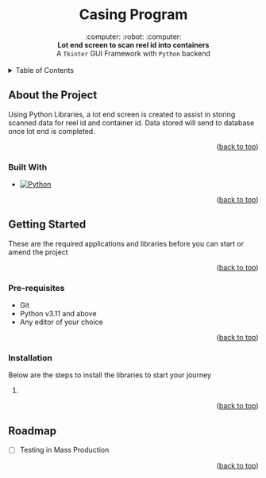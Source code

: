 <div align="center">
  <h1>Casing Program</h1>
</div>

<div align="center">
  :computer: :robot: :computer:
</div>
<div align="center">
  <strong>Lot end screen to scan reel id into containers</strong>
</div>
<div align="center">
  A <code>Tkinter</code> GUI Framework with <code>Python</code> backend
</div>

<br />

<!-- TABLE OF CONTENTS -->
<details>
  <summary>Table of Contents</summary>
  <ol>
    <li>
      <a href="#about-the-project">About The Project</a>
      <ul>
        <li><a href="#built-with">Built With</a></li>
      </ul>
    </li>
    <li>
      <a href="#getting-started">Getting Started</a>
      <ul>
        <li><a href="#prerequisites">Prerequisites</a></li>
        <li><a href="#installation">Installation</a></li>
      </ul>
    </li>
    <li><a href="#roadmap">Roadmap</a></li>
  </ol>
</details>

<!-- About The Project -->

## About the Project

Using Python Libraries, a lot end screen is created to assist in storing scanned data for reel id and container id.
Data stored will send to database once lot end is completed.

<p align="right">(<a href="#readme-top">back to top</a>)</p>

<!-- Built With -->

### Built With

- [![Python][Python]][Python-url]

<p align="right">(<a href="#readme-top">back to top</a>)</p>

<!-- Getting Started -->

## Getting Started

These are the required applications and libraries before you can start or amend the project

<p align="right">(<a href="#readme-top">back to top</a>)</p>

<!-- Pre-requisites -->

### Pre-requisites

- Git
- Python v3.11 and above
- Any editor of your choice

<p align="right">(<a href="#readme-top">back to top</a>)</p>

<!-- Installation -->

### Installation

Below are the steps to install the libraries to start your journey

1. 

<p align="right">(<a href="#readme-top">back to top</a>)</p>

<!-- Roadmap -->

## Roadmap

- [ ] Testing in Mass Production

<p align="right">(<a href="#readme-top">back to top</a>)</p>

<!-- MARKDOWN LINKS & IMAGES -->
<!-- https://www.markdownguide.org/basic-syntax/#reference-style-links -->

[contributors-shield]: https://img.shields.io/github/contributors/othneildrew/Best-README-Template.svg?style=for-the-badge
[contributors-url]: https://github.com/othneildrew/Best-README-Template/graphs/contributors
[forks-shield]: https://img.shields.io/github/forks/othneildrew/Best-README-Template.svg?style=for-the-badge
[forks-url]: https://github.com/othneildrew/Best-README-Template/network/members
[stars-shield]: https://img.shields.io/github/stars/othneildrew/Best-README-Template.svg?style=for-the-badge
[stars-url]: https://github.com/othneildrew/Best-README-Template/stargazers
[issues-shield]: https://img.shields.io/github/issues/othneildrew/Best-README-Template.svg?style=for-the-badge
[issues-url]: https://github.com/othneildrew/Best-README-Template/issues
[license-shield]: https://img.shields.io/github/license/othneildrew/Best-README-Template.svg?style=for-the-badge
[license-url]: https://github.com/othneildrew/Best-README-Template/blob/master/LICENSE.txt
[linkedin-shield]: https://img.shields.io/badge/-LinkedIn-black.svg?style=for-the-badge&logo=linkedin&colorB=555
[linkedin-url]: https://linkedin.com/in/cljiahao

<!-- Operating Systems -->

[Android]: https://img.shields.io/badge/Android-3DDC84?style=for-the-badge&logo=android&logoColor=white
[Android-url]: https://www.android.com/
[iOS]: https://img.shields.io/badge/iOS-000000?style=for-the-badge&logo=ios&logoColor=white
[iOS-Url]: https://www.apple.com/sg/ios/ios-16/
[Linux]: https://img.shields.io/badge/Linux-FCC624?style=for-the-badge&logo=linux&logoColor=black
[Linux-url]: https://www.linux.org/
[MacOS]: https://img.shields.io/badge/mac%20os-000000?style=for-the-badge&logo=macos&logoColor=F0F0F0
[MacOS-url]: https://www.apple.com/macos/ventura/
[Ubuntu]: https://img.shields.io/badge/Ubuntu-E95420?style=for-the-badge&logo=ubuntu&logoColor=white
[Ubuntu-url]: https://ubuntu.com/
[Windows]: https://img.shields.io/badge/Windows-0078D6?style=for-the-badge&logo=windows&logoColor=white
[Windows-url]: https://www.microsoft.com/en-sg/windows/?r=1

<!-- Frameworks, Platforms and Libraries -->

[.Net]: https://img.shields.io/badge/.NET-5C2D91?style=for-the-badge&logo=.net&logoColor=white
[.Net-url]: https://learn.microsoft.com/en-us/dotnet/visual-basic/
[Angular]: https://img.shields.io/badge/Angular-DD0031?style=for-the-badge&logo=angular&logoColor=white
[Angular-url]: https://angular.io/
[Angular.js]: https://img.shields.io/badge/Angular-DD0031?style=for-the-badge&logo=angular&logoColor=white
[Angularjs-url]: https://angularjs.org/
[Bootstrap.com]: https://img.shields.io/badge/Bootstrap-563D7C?style=for-the-badge&logo=bootstrap&logoColor=white
[Bootstrap-url]: https://getbootstrap.com
[FastAPI]: https://img.shields.io/badge/FastAPI-005571?style=for-the-badge&logo=fastapi
[FastAPI-url]: https://fastapi.tiangolo.com/
[JQuery.com]: https://img.shields.io/badge/jQuery-0769AD?style=for-the-badge&logo=jquery&logoColor=white
[JQuery-url]: https://jquery.com
[Laravel.com]: https://img.shields.io/badge/Laravel-FF2D20?style=for-the-badge&logo=laravel&logoColor=white
[Laravel-url]: https://laravel.com
[Matplotlib]: https://img.shields.io/badge/Matplotlib-%23ffffff.svg?style=for-the-badge&logo=Matplotlib&logoColor=black
[Matplotlib-url]: https://matplotlib.org/
[MySQL]: https://img.shields.io/badge/mysql-%2300f.svg?style=for-the-badge&logo=mysql&logoColor=white
[MySQL-url]: https://www.mysql.com/
[Next.js]: https://img.shields.io/badge/next.js-000000?style=for-the-badge&logo=nextdotjs&logoColor=white
[Next-url]: https://nextjs.org/
[Node.js]: https://img.shields.io/badge/node.js-6DA55F?style=for-the-badge&logo=node.js&logoColor=white
[Node-url]: https://nodejs.org/en/
[Numpy]: https://img.shields.io/badge/numpy-%23013243.svg?style=for-the-badge&logo=numpy&logoColor=white
[Numpy-url]: https://numpy.org/
[Pandas]: https://img.shields.io/badge/pandas-%23150458.svg?style=for-the-badge&logo=pandas&logoColor=white
[Pandas-url]: https://pandas.pydata.org/
[React.js]: https://img.shields.io/badge/React-20232A?style=for-the-badge&logo=react&logoColor=61DAFB
[React-url]: https://reactjs.org/
[Selenium]: https://img.shields.io/badge/-selenium-%43B02A?style=for-the-badge&logo=selenium&logoColor=white
[Selenium-url]: https://www.selenium.dev/
[Svelte.dev]: https://img.shields.io/badge/Svelte-4A4A55?style=for-the-badge&logo=svelte&logoColor=FF3E00
[Svelte-url]: https://svelte.dev/
[Tailwindcss]: https://img.shields.io/badge/tailwindcss-%2338B2AC.svg?style=for-the-badge&logo=tailwind-css&logoColor=white
[Tailwindcss-url]: https://tailwindcss.com/
[Tensorflow]: https://img.shields.io/badge/TensorFlow-%23FF6F00.svg?style=for-the-badge&logo=TensorFlow&logoColor=white
[Tensorflow-url]: https://www.tensorflow.org/
[VisualStudioCode]: https://img.shields.io/badge/Visual%20Studio%20Code-0078d7.svg?style=for-the-badge&logo=visual-studio-code&logoColor=white
[VSC-url]: https://code.visualstudio.com/
[Vue.js]: https://img.shields.io/badge/Vue.js-35495E?style=for-the-badge&logo=vuedotjs&logoColor=4FC08D
[Vue-url]: https://vuejs.org/

<!-- Languages -->

[C#]: https://img.shields.io/badge/c%23-%23239120.svg?style=for-the-badge&logo=c-sharp&logoColor=white
[C#-url]: https://learn.microsoft.com/en-us/dotnet/csharp/
[C++]: https://img.shields.io/badge/c++-%2300599C.svg?style=for-the-badge&logo=c%2B%2B&logoColor=white
[C++-url]: https://isocpp.org/
[CSS]: https://img.shields.io/badge/css3-%231572B6.svg?style=for-the-badge&logo=css&logoColor=white
[CSS-url]: https://www.w3.org/TR/CSS/#css
[GO]: https://img.shields.io/badge/go-%2300ADD8.svg?style=for-the-badge&logo=go&logoColor=white
[GO-url]: https://go.dev/
[HTML5]: https://img.shields.io/badge/html5-%23E34F26.svg?style=for-the-badge&logo=html5&logoColor=white
[HTML5-url]: https://html.spec.whatwg.org/multipage/
[Java]: https://img.shields.io/badge/java-%23ED8B00.svg?style=for-the-badge&logo=java&logoColor=white
[Java-url]: https://www.java.com/en/
[Javascript]: https://img.shields.io/badge/javascript-%23323330.svg?style=for-the-badge&logo=javascript&logoColor=%23F7DF1E
[Javascript-url]: https://www.ecma-international.org/publications-and-standards/standards/ecma-262/
[Kotlin]: https://img.shields.io/badge/kotlin-%237F52FF.svg?style=for-the-badge&logo=kotlin&logoColor=white
[Kotlin-url]: https://kotlinlang.org/lp/mobile/
[PHP]: https://img.shields.io/badge/php-%23777BB4.svg?style=for-the-badge&logo=php&logoColor=white
[PHP-url]: https://www.php.net/
[Python]: https://img.shields.io/badge/python-3670A0?style=for-the-badge&logo=python&logoColor=ffdd54
[Python-url]: https://www.python.org/
[Rust]: https://img.shields.io/badge/rust-%23000000.svg?style=for-the-badge&logo=rust&logoColor=white
[Rust-url]: https://www.rust-lang.org/
[Swift]: https://img.shields.io/badge/swift-F54A2A?style=for-the-badge&logo=swift&logoColor=white
[Swift-url]: https://developer.apple.com/swift/
[Typescript]: https://img.shields.io/badge/typescript-%23007ACC.svg?style=for-the-badge&logo=typescript&logoColor=white
[Typescript-url]: https://www.typescriptlang.org/

<!-- Useful Apps, Database and Servers -->

[Apache]: https://img.shields.io/badge/apache-%23D42029.svg?style=for-the-badge&logo=apache&logoColor=white
[Apache-url]: https://www.apache.org/
[Docker]: https://img.shields.io/badge/docker-%230db7ed.svg?style=for-the-badge&logo=docker&logoColor=white
[Docker-url]: https://www.docker.com/
